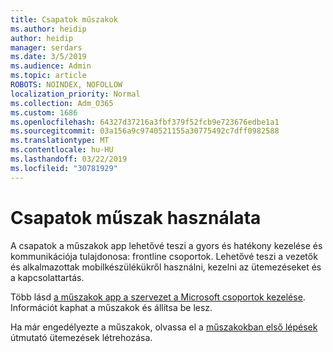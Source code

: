 ```yaml
---
title: Csapatok műszakok
ms.author: heidip
author: heidip
manager: serdars
ms.date: 3/5/2019
ms.audience: Admin
ms.topic: article
ROBOTS: NOINDEX, NOFOLLOW
localization_priority: Normal
ms.collection: Adm_O365
ms.custom: 1686
ms.openlocfilehash: 64327d37216a3fbf379f52fcb9e723676edbe1a1
ms.sourcegitcommit: 03a156a9c9740521155a30775492c7dff0982588
ms.translationtype: MT
ms.contentlocale: hu-HU
ms.lasthandoff: 03/22/2019
ms.locfileid: "30781929"
---
```

# <a name="using-teams-shifts"></a>Csapatok műszak használata

A csapatok a műszakok app lehetővé teszi a gyors és hatékony kezelése és kommunikációja tulajdonosa: frontline csoportok. Lehetővé teszi a vezetők és alkalmazottak mobilkészülékükről használni, kezelni az ütemezéseket és a kapcsolattartás.

Több lásd [a műszakok app a szervezet a Microsoft csoportok kezelése](https://docs.microsoft.com/en-us/microsoftteams/manage-the-shifts-app-for-your-organization-in-teams). Információt kaphat a műszakok és állítsa be lesz.

Ha már engedélyezte a műszakok, olvassa el a [műszakokban első lépések](https://support.office.com/en-us/article/get-started-in-shifts-5f3e30d8-1821-4904-be26-c3cd25a497d6) útmutató ütemezések létrehozása.

